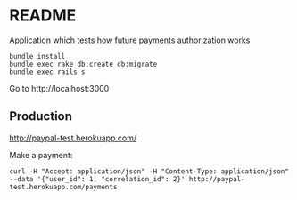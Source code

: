 # README

Application which tests how future payments authorization works

```
bundle install
bundle exec rake db:create db:migrate
bundle exec rails s
```

Go to http://localhost:3000

## Production

http://paypal-test.herokuapp.com/

Make a payment:

```
curl -H "Accept: application/json" -H "Content-Type: application/json" --data '{"user_id": 1, "correlation_id": 2}' http://paypal-test.herokuapp.com/payments
```
